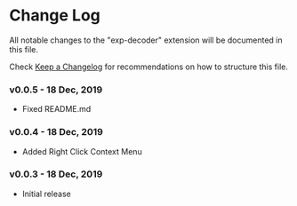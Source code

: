 # Change Log

All notable changes to the "exp-decoder" extension will be documented in this file.

Check [Keep a Changelog](http://keepachangelog.com/) for recommendations on how to structure this file.

### v0.0.5 - 18 Dec, 2019

- Fixed README.md

### v0.0.4 - 18 Dec, 2019

- Added Right Click Context Menu

### v0.0.3 - 18 Dec, 2019

- Initial release